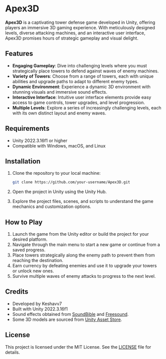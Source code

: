 # Apex3D

**Apex3D** is a captivating tower defense game developed in Unity, offering players an immersive 3D gaming experience. With meticulously designed levels, diverse attacking machines, and an interactive user interface, Apex3D promises hours of strategic gameplay and visual delight.

## Features

- **Engaging Gameplay**: Dive into challenging levels where you must strategically place towers to defend against waves of enemy machines.
- **Variety of Towers**: Choose from a range of towers, each with unique abilities and upgrade paths to adapt to different enemy types.
- **Dynamic Environment**: Experience a dynamic 3D environment with stunning visuals and immersive sound effects.
- **Interactive Interface**: Intuitive user interface elements provide easy access to game controls, tower upgrades, and level progression.
- **Multiple Levels**: Explore a series of increasingly challenging levels, each with its own distinct layout and enemy waves.

## Requirements

- Unity 2022.3.16f1 or higher
- Compatible with Windows, macOS, and Linux

## Installation

1. Clone the repository to your local machine:

   ```bash
   git clone https://github.com/your-username/Apex3D.git
   ```

2. Open the project in Unity using the Unity Hub.
3. Explore the project files, scenes, and scripts to understand the game mechanics and customization options.

## How to Play

1. Launch the game from the Unity editor or build the project for your desired platform.
2. Navigate through the main menu to start a new game or continue from a saved progress.
3. Place towers strategically along the enemy path to prevent them from reaching the destination.
4. Earn currency by defeating enemies and use it to upgrade your towers or unlock new ones.
5. Survive multiple waves of enemy attacks to progress to the next level.

## Credits

- Developed by Keshavv7
- Built with Unity 2022.3.16f1
- Sound effects obtained from [SoundBible](https://www.soundbible.com/) and [Freesound](https://freesound.org/).
- Some 3D models are sourced from [Unity Asset Store](https://assetstore.unity.com/).

## License

This project is licensed under the MIT License. See the [LICENSE](LICENSE) file for details.

